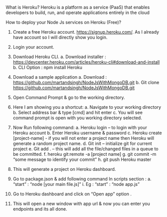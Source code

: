 What is Heroku?
Heroku is a platform as a service (PaaS) that enables developers to build, run, and operate applications entirely in the cloud

How to deploy your Node Js services on Heroku (Free)?

1.	Create a free Heroku account. https://signup.heroku.com/. As I already have account so I will directly show you login.

2.	Login your account.


3.	Download Heroku CLI.
a.	Download installer : https://devcenter.heroku.com/articles/heroku-cli#download-and-install
b.	CLI Option : npm install Heroku

4.	Download a sample application 
a.	Download : https://github.com/martandsingh/NodeJsWithMongoDB.git
b.	Git clone https://github.com/martandsingh/NodeJsWithMongoDB.git

5.	Open Command Prompt & go to the working directory.
6.	Here I am showing you a shortcut:
a.	Navigate to your working directory 
b.	Select address bar & type [cmd] and hit enter
c.	You will see command prompt is open with you working directory selected.
7.	Now Run following command:
a.	Heroku login – to login with your Heroku account
b.	Enter Heroku username & password
c.	Heroku create [project-name] - if you will not enter a project name then Heroku will generate a random project name.
d.	Git init – initialize git for current project
e.	Git add . – this will add all the file/changed files in a queue to be committed.
f.	heroku git:remote -a [project name]
g.	git commit -m “some message to identify your commit”
h.	git push Heroku master
8.	This will generate a project on Heroku dashboard.
9.	Go to package.json & add following command In scripts section :
a.	“start” : “node [your main file.js]” 
i.	Eg : “start” : “node app.js”
10.	Go to Heroku dashboard and click on “Open app” option .
11.	This will open a new window with app url & now you can enter you endpoints and its all done.







